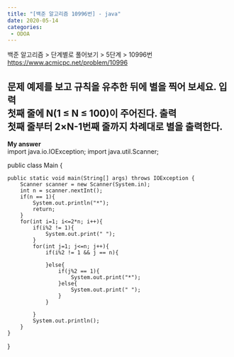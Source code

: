 ```yaml
---
title: "[백준 알고리즘 10996번] - java"
date: 2020-05-14
categories: 
 - ODOA
---
```

백준 알고리즘 > 단계별로 풀어보기 > 5단계 > 10996번 
<a href="https://www.acmicpc.net/problem/10996">https://www.acmicpc.net/problem/10996</a>  

**문제**
예제를 보고 규칙을 유추한 뒤에 별을 찍어 보세요.
**입력**  
첫째 줄에 N(1 ≤ N ≤ 100)이 주어진다.
**출력**  
첫째 줄부터 2×N-1번째 줄까지 차례대로 별을 출력한다.
---


**My answer**  
import java.io.IOException;
import java.util.Scanner;

public class Main {

    public static void main(String[] args) throws IOException {
        Scanner scanner = new Scanner(System.in);
        int n = scanner.nextInt();
        if(n == 1){
        	System.out.println("*");
        	return;
        }
        for(int i=1; i<=2*n; i++){
        	if(i%2 != 1){
        		System.out.print(" ");
        	}    
        	for(int j=1; j<=n; j++){
        		if(i%2 != 1 && j == n){
        			
        		}else{
        			if(j%2 == 1){
    	    			System.out.print("*");
    	    		}else{
    	    			System.out.print(" ");
    	    		}
        		}
        		
        	}
        	System.out.println();
        }
    }
}
```



